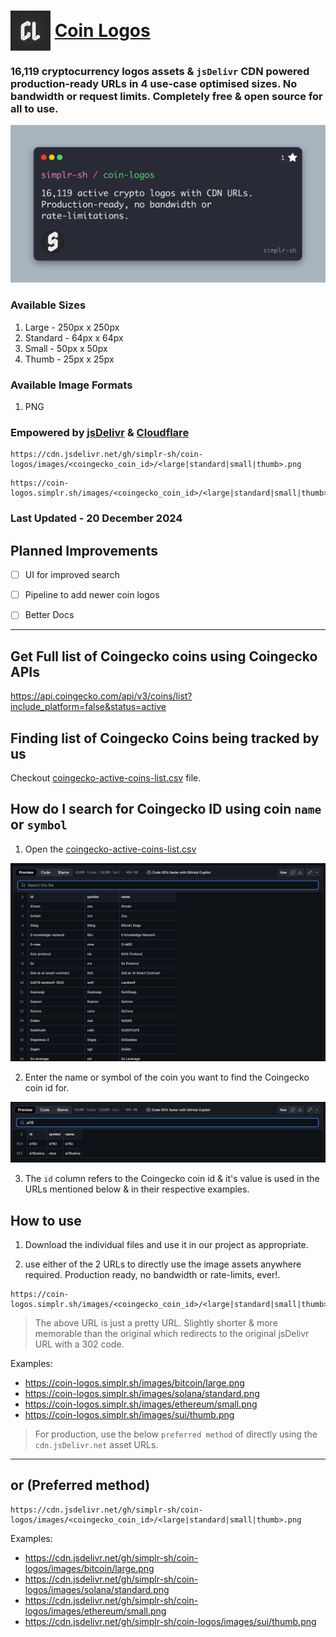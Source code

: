 <h1 align="left" style="vertical-align: middle;">
    <img style="vertical-align: middle;" width="64" height="64" src="./readme-assets/cl-logo.png">
    <a href="https://github.com/simplr-sh/coin-logos" style="vertical-align: middle;">Coin Logos</a>
</h1>



### 16,119 cryptocurrency logos assets & `jsDelivr` CDN powered production-ready URLs in 4 use-case optimised sizes. No bandwidth or request limits. Completely free & open source for all to use.


![About Coin Logos](/readme-assets//image.jpg)


### Available Sizes
1. Large - 250px x 250px
2. Standard - 64px x 64px
3. Small - 50px x 50px
4. Thumb - 25px x 25px

### Available Image Formats
1. PNG

### Empowered by [jsDelivr](https://jsdelivr.com) & [Cloudflare](https://cloudflare.com)
```
https://cdn.jsdelivr.net/gh/simplr-sh/coin-logos/images/<coingecko_coin_id>/<large|standard|small|thumb>.png
```
```
https://coin-logos.simplr.sh/images/<coingecko_coin_id>/<large|standard|small|thumb>.png
```

### Last Updated - 20 December 2024

## Planned Improvements

- [ ] UI for improved search

- [ ] Pipeline to add newer coin logos

- [ ] Better Docs

***

## Get Full list of Coingecko coins using Coingecko APIs

https://api.coingecko.com/api/v3/coins/list?include_platform=false&status=active


## Finding list of Coingecko Coins being tracked by us

Checkout [coingecko-active-coins-list.csv](/coingecko-active-coins-list.csv) file.


## How do I search for Coingecko ID using coin `name` or `symbol`

1. Open the [coingecko-active-coins-list.csv](https://github.com/simplr-sh/coin-logos/blob/d257503bfed5fa4662e1cf9847ea034e1919acc1/coingecko-active-coins-list.csv)

![Tracked Coins](</readme-assets/view-csv.png>)

2. Enter the name or symbol of the coin you want to find the Coingecko coin id for.

![Filted Coins](/readme-assets//filtered-csv.png)

3. The `id` column refers to the Coingecko coin id & it's value is used in the URLs mentioned below & in their respective examples.


## How to use

1. Download the individual files and use it in our project as appropriate.

2. use either of the 2 URLs to directly use the image assets anywhere required. Production ready, no bandwidth or rate-limits, ever!.

```
https://coin-logos.simplr.sh/images/<coingecko_coin_id>/<large|standard|small|thumb>.png
```
> The above URL is just a pretty URL. Slightly shorter & more memorable than the original which redirects to the original jsDelivr URL with a 302 code.

Examples:

* https://coin-logos.simplr.sh/images/bitcoin/large.png
* https://coin-logos.simplr.sh/images/solana/standard.png
* https://coin-logos.simplr.sh/images/ethereum/small.png
* https://coin-logos.simplr.sh/images/sui/thumb.png


> For production, use the below `preferred method` of directly using the `cdn.jsDelivr.net` asset URLs.

***

## or (Preferred method)

```
https://cdn.jsdelivr.net/gh/simplr-sh/coin-logos/images/<coingecko_coin_id>/<large|standard|small|thumb>.png
```

Examples:

* https://cdn.jsdelivr.net/gh/simplr-sh/coin-logos/images/bitcoin/large.png
* https://cdn.jsdelivr.net/gh/simplr-sh/coin-logos/images/solana/standard.png
* https://cdn.jsdelivr.net/gh/simplr-sh/coin-logos/images/ethereum/small.png
* https://cdn.jsdelivr.net/gh/simplr-sh/coin-logos/images/sui/thumb.png




